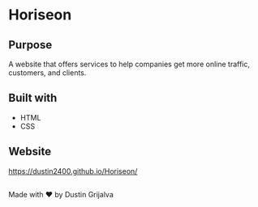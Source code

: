 # Horiseon

## Purpose
A website that offers services to help companies get more online traffic, customers, and clients.

## Built with
* HTML
* CSS

## Website
https://dustin2400.github.io/Horiseon/

##
Made with ❤️ by Dustin Grijalva